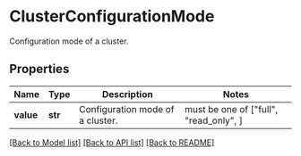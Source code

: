 # ClusterConfigurationMode

Configuration mode of a cluster.

## Properties
Name | Type | Description | Notes
------------ | ------------- | ------------- | -------------
**value** | **str** | Configuration mode of a cluster. |  must be one of ["full", "read_only", ]

[[Back to Model list]](../README.md#documentation-for-models) [[Back to API list]](../README.md#documentation-for-api-endpoints) [[Back to README]](../README.md)


